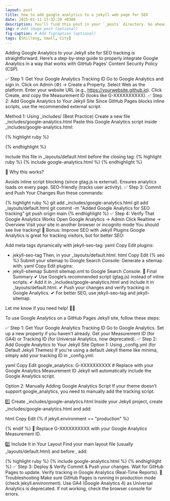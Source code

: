 ```yaml
---
layout: post
title: how to add google analytics to a jekyll web page for SEO 
date: 2025-01-11 13:32:20 +0300
description: You’ll find this post in your `_posts` directory. Go ahead and edit it and re-build the site to see your changes. # Add post description (optional)
img: # Add image post (optional)
fig-caption: # Add figcaption (optional)
tags: [Shillong, Small, City]
---
```


Adding Google Analytics to your Jekyll site for SEO tracking is straightforward. Here’s a step-by-step guide to properly integrate Google Analytics in a way that works with GitHub Pages' Content Security Policy (CSP).

✅ Step 1: Get Your Google Analytics Tracking ID
Go to Google Analytics and sign in.
Click on Admin (⚙️) → Create a Property.
Select Web as the platform.
Enter your website URL (e.g., https://yourwebsite.github.io).
Click Create, and copy the Measurement ID (looks like G-XXXXXXXXXX).
✅ Step 2: Add Google Analytics to Your Jekyll Site
Since GitHub Pages blocks inline scripts, use the recommended external script.

Method 1: Using _includes/ (Best Practice)
Create a new file _includes/google-analytics.html
Paste this Google Analytics script inside _includes/google-analytics.html:


{% highlight ruby %}
<!-- Google Analytics -->
<script async src="https://www.googletagmanager.com/gtag/js?id=G-XXXXXXXXXX"></script>
<script>
  window.dataLayer = window.dataLayer || [];
  function gtag(){dataLayer.push(arguments);}
  gtag('js', new Date());

  gtag('config', 'G-XXXXXXXXXX'); // Replace with your actual Google Analytics ID
</script>
{% endhighlight %}


Include this file in _layouts/default.html before the closing </body> tag:
{% highlight ruby %}
{% include google-analytics.html %}
{% endhighlight %}

📌 Why this works?

Avoids inline script blocking (since gtag.js is external).
Ensures analytics loads on every page.
SEO-friendly (tracks user activity).
✅ Step 3: Commit and Push Your Changes
Run these commands:

{% highlight ruby %}
git add _includes/google-analytics.html
git add _layouts/default.html
git commit -m "Added Google Analytics for SEO tracking"
git push origin main
{% endhighlight %}
✅ Step 4: Verify That Google Analytics Works
Open Google Analytics → Admin
Click Realtime → Overview
Visit your site in another browser or incognito mode
You should see live tracking!
🚀 Bonus: Improve SEO with Jekyll Plugins
Google Analytics is great for tracking visitors, but for better SEO:

Add meta tags dynamically with jekyll-seo-tag:
yaml
Copy
Edit
plugins:
  - jekyll-seo-tag
Then, in your _layouts/default.html:
html
Copy
Edit
{% seo %}
Submit your sitemap to Google Search Console:
Generate a sitemap with:
yaml
Copy
Edit
plugins:
  - jekyll-sitemap
Submit sitemap.xml to Google Search Console.
🎯 Final Summary
✔ Use Google’s recommended script (gtag.js) instead of inline scripts.
✔ Add it in _includes/google-analytics.html and include it in _layouts/default.html.
✔ Push your changes and verify tracking in Google Analytics.
✔ For better SEO, use jekyll-seo-tag and jekyll-sitemap.

Let me know if you need help! 🚀😊







To use Google Analytics on a GitHub Pages Jekyll site, follow these steps:

✅ Step 1: Get Your Google Analytics Tracking ID
Go to Google Analytics.
Set up a new property if you haven't already.
Get your Measurement ID (for GA4) or Tracking ID (for Universal Analytics, now deprecated).
✅ Step 2: Add Google Analytics to Your Jekyll Site
Option 1: Using _config.yml (for Default Jekyll Themes)
If you're using a default Jekyll theme like minima, simply add your tracking ID in _config.yml:

yaml
Copy
Edit
google_analytics: G-XXXXXXXXXX  # Replace with your Google Analytics Measurement ID
Jekyll will automatically include the Google Analytics script.

Option 2: Manually Adding Google Analytics Script
If your theme doesn’t support google_analytics, you need to manually add the tracking script.

1️⃣ Create _includes/google-analytics.html
Inside your Jekyll project, create _includes/google-analytics.html and add:

html
Copy
Edit
{% if jekyll.environment == "production" %}
<!-- Google Analytics -->
<script async src="https://www.googletagmanager.com/gtag/js?id=G-XXXXXXXXXX"></script>
<script>
  window.dataLayer = window.dataLayer || [];
  function gtag(){dataLayer.push(arguments);}
  gtag('js', new Date());
  gtag('config', 'G-XXXXXXXXXX');
</script>
{% endif %}
🔹 Replace G-XXXXXXXXXX with your Google Analytics Measurement ID.

2️⃣ Include It in Your Layout
Find your main layout file (usually _layouts/default.html) and before </head>, add:

{% highlight ruby %}
{% include google-analytics.html %}
{% endhighlight %}
✅ Step 3: Deploy & Verify
Commit & Push your changes.
Wait for GitHub Pages to update.
Verify tracking in Google Analytics (Real-Time Reports).
🎯 Troubleshooting
Make sure GitHub Pages is running in production mode (check jekyll.environment).
Use GA4 (Google Analytics 4) as Universal Analytics is deprecated.
If not working, check the browser console for errors.
